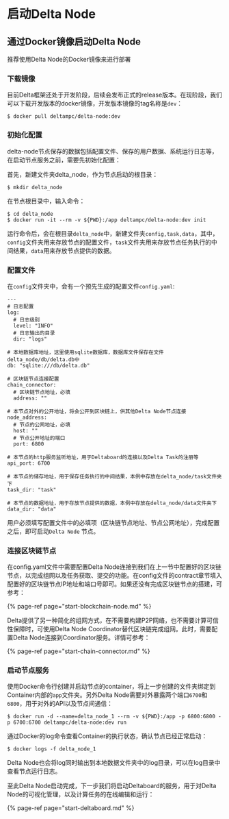 # 启动Delta Node

## 通过Docker镜像启动Delta Node

推荐使用Delta Node的Docker镜像来进行部署

### 下载镜像

目前Delta框架还处于开发阶段，后续会发布正式的release版本。在现阶段，我们可以下载开发版本的docker镜像，开发版本镜像的tag名称是`dev`：

```text
$ docker pull deltampc/delta-node:dev
```

### 初始化配置

delta-node节点保存的数据包括配置文件、保存的用户数据、系统运行日志等，在启动节点服务之前，需要先初始化配置：

首先，新建文件夹delta\_node，作为节点启动的根目录：

```text
$ mkdir delta_node
```

在节点根目录中，输入命令：

```text
$ cd delta_node
$ docker run -it --rm -v ${PWD}:/app deltampc/delta-node:dev init
```

运行命令后，会在根目录`delta_node`中，新建文件夹`config,task,data`，其中，`config`文件夹用来存放节点的配置文件，`task`文件夹用来存放节点任务执行的中间结果，`data`用来存放节点提供的数据。

### 配置文件

在`config`文件夹中，会有一个预先生成的配置文件`config.yaml`:

```text
---
# 日志配置
log:  
  # 日志级别
  level: "INFO"
  # 日志输出的目录
  dir: "logs"

# 本地数据库地址，这里使用sqlite数据库，数据库文件保存在文件delta_node/db/delta.db中
db: "sqlite:///db/delta.db"

# 区块链节点连接配置
chain_connector:
  # 区块链节点地址，必填
  address: ""

# 本节点对外的公开地址，将会公开到区块链上，供其他Delta Node节点连接
node_address:
  # 节点的公网地址，必填
  host: ""
  # 节点公开地址的端口
  port: 6800

# 本节点的http服务监听地址，用于Deltaboard的连接以及Delta Task的注册等
api_port: 6700

# 本节点的储存地址，用于保存任务执行的中间结果，本例中存放在delta_node/task文件夹下
task_dir: "task"

# 本节点的数据地址，用于存放节点提供的数据，本例中存放在delta_node/data文件夹下
data_dir: "data"
```

用户必须填写配置文件中的必填项（区块链节点地址、节点公网地址），完成配置之后，即可启动`Delta Node` 节点。

### 连接区块链节点

在config.yaml文件中需要配置Delta Node连接到我们在上一节中配置好的区块链节点，以完成组网以及任务获取、提交的功能。在config文件的contract章节填入配置好的区块链节点IP地址和端口号即可。如果还没有完成区块链节点的搭建，可参考：

{% page-ref page="start-blockchain-node.md" %}

Delta提供了另一种简化的组网方式，在不需要构建P2P网络，也不需要计算可信性保障时，可使用Delta Node Coordinator替代区块链完成组网。此时，需要配置Delta Node连接到Coordinator服务。详情可参考：

{% page-ref page="start-chain-connector.md" %}

### 启动节点服务

使用Docker命令行创建并启动节点的container，将上一步创建的文件夹绑定到Container内部的`app`文件夹。另外Delta Node需要对外暴露两个端口`6700`和`6800`，用于对外的API以及节点间通信：

```text
$ docker run -d --name=delta_node_1 --rm -v ${PWD}:/app -p 6800:6800 -p 6700:6700 deltampc/delta-node:dev run
```

通过Docker的log命令查看Container的执行状态，确认节点已经正常启动：

```text
$ docker logs -f delta_node_1
```

Delta Node也会将log同时输出到本地数据文件夹中的log目录，可以在log目录中查看节点运行日志。

至此Delta Node启动完成，下一步我们将启动Deltaboard的服务，用于对Delta Node的可视化管理，以及计算任务的在线编辑和运行：

{% page-ref page="start-deltaboard.md" %}

